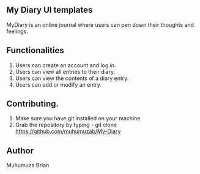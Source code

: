 
## My Diary UI templates


MyDiary is an online journal where users can pen down their thoughts and feelings.


## Functionalities

1. Users can create an account and log in.
2. Users can view all entries to their diary.
3. Users can view the contents of a diary entry.
4. Users can add or modify an entry.



## Contributing.

1. Make sure you have git installed on your machine
2. Grab the repository by typing - git clone https://github.com/muhumuzab/My-Diary


## Author
Muhumuza Brian
